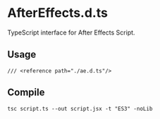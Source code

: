 # AfterEffects.d.ts

TypeScript interface for After Effects Script.

## Usage
`/// <reference path="./ae.d.ts"/>`

## Compile
`tsc script.ts --out script.jsx -t "ES3" -noLib`